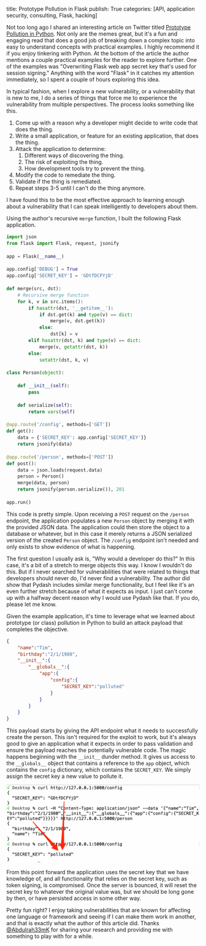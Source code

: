 title: Prototype Pollution in Flask
publish: True
categories: [API, application security, consulting, Flask, hacking]

Not too long ago I shared an interesting article on Twitter titled [Prototype Pollution in Python](https://blog.abdulrah33m.com/prototype-pollution-in-python/). Not only are the memes great, but it's a fun and engaging read that does a good job of breaking down a complex topic into easy to understand concepts with practical examples. I highly recommend it if you enjoy tinkering with Python. At the bottom of the article the author mentions a couple practical examples for the reader to explore further. One of the examples was "Overwriting Flask web app secret key that's used for session signing." Anything with the word "Flask" in it catches my attention immediately, so I spent a couple of hours exploring this idea.

<!-- READMORE -->

In typical fashion, when I explore a new vulnerability, or a vulnerability that is new to me, I do a series of things that force me to experience the vulnerability from multiple perspectives. The process looks something like this.

1. Come up with a reason why a developer might decide to write code that does the thing.
2. Write a small application, or feature for an existing application, that does the thing.
3. Attack the application to determine:
    1. Different ways of discovering the thing.
    2. The risk of exploiting the thing.
    3. How development tools try to prevent the thing.
4. Modify the code to remediate the thing.
5. Validate if the thing is remediated.
6. Repeat steps 3-5 until I can't do the thing anymore.

I have found this to be the most effective approach to learning enough about a vulnerability that I can speak intelligently to developers about them.

Using the author's recursive `merge` function, I built the following Flask application.

```python
import json
from flask import Flask, request, jsonify

app = Flask(__name__)

app.config['DEBUG'] = True
app.config['SECRET_KEY'] = 'GDtfDCFYjD'

def merge(src, dst):
    # Recursive merge function
    for k, v in src.items():
        if hasattr(dst, '__getitem__'):
            if dst.get(k) and type(v) == dict:
                merge(v, dst.get(k))
            else:
                dst[k] = v
        elif hasattr(dst, k) and type(v) == dict:
            merge(v, getattr(dst, k))
        else:
            setattr(dst, k, v)

class Person(object):

    def __init__(self):
        pass

    def serialize(self):
        return vars(self)

@app.route('/config', methods=['GET'])
def get():
    data = {'SECRET_KEY': app.config['SECRET_KEY']}
    return jsonify(data)

@app.route('/person', methods=['POST'])
def post():
    data = json.loads(request.data)
    person = Person()
    merge(data, person)
    return jsonify(person.serialize()), 201

app.run()
```

This code is pretty simple. Upon receiving a `POST` request on the `/person` endpoint, the application populates a new `Person` object by merging it with the provided JSON data. The application could then store the object to a database or whatever, but in this case it merely returns a JSON serialized version of the created `Person` object. The `/config` endpoint isn't needed and only exists to show evidence of what is happening.

The first question I usually ask is, "Why would a developer do this?" In this case, it's a bit of a stretch to merge objects this way. I know I wouldn't do this. But if I never searched for vulnerabilities that were related to things that developers should never do, I'd never find a vulnerability. The author did show that Pydash includes similar merge functionality, but I feel like it's an even further stretch because of what it expects as input. I just can't come up with a halfway decent reason why I would use Pydash like that. If you do, please let me know.

Given the example application, it's time to leverage what we learned about prototype (or class) pollution in Python to build an attack payload that completes the objective.

```json
{
    "name":"Tim",
    "birthday":"2/1/1980",
    "__init__":{
        "__globals__":{
            "app":{
                "config":{
                    "SECRET_KEY":"polluted"
                }
            }
        }
    }
}
```

This payload starts by giving the API endpoint what it needs to successfully create the person. This isn't required for the exploit to work, but it's always good to give an application what it expects in order to pass validation and ensure the payload reaches the potentially vulnerable code. The magic happens beginning with the `__init__` dunder method. It gives us access to the `__globals__` object that contains a reference to the `app` object, which contains the `config` dictionary, which contains the `SECRET_KEY`. We simply assign the secret key a new value to pollute it.

[![](/static/images/posts/2023-02-01-prototype-polution-in-flask/secret_key_polluted.png)](/static/images/posts/2023-02-01-prototype-polution-in-flask/secret_key_polluted.png)

From this point forward the application uses the secret key that we have knowledge of, and all functionality that relies on the secret key, such as token signing, is compromised. Once the server is bounced, it will reset the secret key to whatever the original value was, but we should be long gone by then, or have persisted access in some other way.

Pretty fun right? I enjoy taking vulnerabilities that are known for affecting one language or framework and seeing if I can make them work in another, and that is exactly what the author of this article did. Thanks [@Abdulrah33mK](https://twitter.com/abdulrah33mk) for sharing your research and providing me with something to play with for a while.
